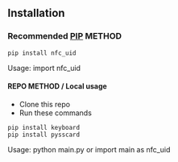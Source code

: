 ## Installation

### Recommended <a href="https://pypi.org/project/nfc-uid/">PIP</a> METHOD
```
pip install nfc_uid
```
Usage: import nfc_uid

#### REPO METHOD / Local usage
- Clone this repo
- Run these commands
```
pip install keyboard
pip install pysscard
```

Usage: python main.py or import main as nfc_uid